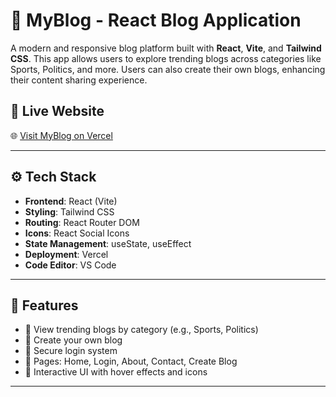 # 📝 MyBlog - React Blog Application

A modern and responsive blog platform built with **React**, **Vite**, and **Tailwind CSS**. This app allows users to explore trending blogs across categories like Sports, Politics, and more. Users can also create their own blogs, enhancing their content sharing experience.

## 🔗 Live Website

🌐 [Visit MyBlog on Vercel](https://bloggs-repo-m2lv.vercel.app/)

---

## ⚙️ Tech Stack

- **Frontend**: React (Vite)
- **Styling**: Tailwind CSS
- **Routing**: React Router DOM
- **Icons**: React Social Icons
- **State Management**: useState, useEffect
- **Deployment**: Vercel
- **Code Editor**: VS Code

---

## 🚀 Features

- 📰 View trending blogs by category (e.g., Sports, Politics)
- 📝 Create your own blog
- 🔐 Secure login system
- 📄 Pages: Home, Login, About, Contact, Create Blog
- 🎨 Interactive UI with hover effects and icons

---

